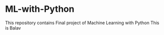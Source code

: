 # ML-with-Python
This repository contains Final project of Machine Learning with Python
This is Balav
